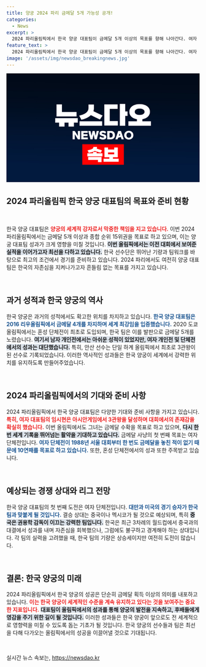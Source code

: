 ```yaml
---
title: 양궁 2024 파리 금메달 5개 가능성 공개!
categories:
  - News
excerpt: >
  2024 파리올림픽에서 한국 양궁 대표팀이 금메달 5개 이상의 목표를 향해 나아간다. 여자 단체전에서 10연패와 임시현의 3관왕 도전에 기대가 모아진다. 세계신기록으로 랭킹 1위를 정복한 선수들의 활약이 주목된다!
feature_text: >
  2024 파리올림픽에서 한국 양궁 대표팀이 금메달 5개 이상의 목표를 향해 나아간다. 여자 단체전에서 10연패와 임시현의 3관왕 도전에 기대가 모아진다. 세계신기록으로 랭킹 1위를 정복한 선수들의 활약이 주목된다!
image: '/assets/img/newsdao_breakingnews.jpg'
---
```


<p><img src="/assets/img/newsdao_breakingnews.jpg" alt="flaretime 속보" /></p>

<h2 data-ke-size="size26">2024 파리올림픽 한국 양궁 대표팀의 목표와 준비 현황</h2>

<p data-ke-size="size16">&nbsp;</p>

<p>한국 양궁 대표팀은 <b><span style="color: #ee2323;">양궁의 세계적 강자로서 막중한 책임을 지고 있습니다.</span></b> 이번 2024 파리올림픽에서는 금메달 5개 이상과 종합 순위 15위권을 목표로 하고 있으며, 이는 양궁 대표팀 성과가 크게 영향을 미칠 것입니다. <b><span style="background-color: #21538527;">이번 올림픽에서는 이전 대회에서 보여준 실적을 이어가고자 최선을 다하고 있습니다.</span></b> 한국 선수단은 뛰어난 기량과 팀워크를 바탕으로 최고의 조건에서 경기를 준비하고 있습니다. 2024 파리에서도 여전히 양궁 대표팀은 한국의 자존심을 지켜나가고자 흔들림 없는 목표를 가지고 있습니다.</p>

<p data-ke-size="size16">&nbsp;</p>

<h2 data-ke-size="size26">과거 성적과 한국 양궁의 역사</h2>

<p>한국 양궁은 과거의 성적에서도 확고한 위치를 차지하고 있습니다. <b><span style="color: #1a5490;">한국 양궁 대표팀은 2016 리우올림픽에서 금메달 4개를 차지하며 세계 최강임을 입증했습니다.</span></b> 2020 도쿄올림픽에서는 혼성 단체전이 최초로 도입되며, 한국 팀은 이를 발판으로 금메달 5개를 노렸습니다. <b><span style="background-color: #21538527;">여기서 남자 개인전에서는 아쉬운 성적이 있었지만, 여자 개인전 및 단체전에서의 성과는 대단했습니다.</span></b> 특히, 안산 선수는 단일 하계 올림픽에서 최초로 3관왕이 된 선수로 기록되었습니다. 이러한 역사적인 성과들은 한국 양궁이 세계에서 강력한 위치를 유지하도록 만들어주었습니다.</p>

<p data-ke-size="size16">&nbsp;</p>

<h2 data-ke-size="size26">2024 파리올림픽에서의 기대와 준비 사항</h2>

<p>2024 파리올림픽에서 한국 양궁 대표팀은 다양한 기대와 준비 사항을 가지고 있습니다. <b><span style="color: #ee2323;">특히, 여자 대표팀의 임시현은 아시안게임에서 3관왕을 달성하며 대회에서의 존재감을 확실히 했습니다.</span></b> 이번 올림픽에서도 그녀는 금메달 수확을 목표로 하고 있으며, <b><span style="background-color: #21538527;">다시 한번 세계 기록을 뛰어넘는 활약을 기대하고 있습니다.</span></b> 금메달 사냥의 첫 번째 목표는 여자 단체전입니다. <b><span style="color: #1a5490;">여자 단체전이 1988년 서울 대회부터 한 번도 금메달을 놓친 적이 없기 때문에 10연패를 목표로 하고 있습니다.</span></b> 또한, 혼성 단체전에서의 성과 또한 주목받고 있습니다.</p>

<p data-ke-size="size16">&nbsp;</p>

<h2 data-ke-size="size26">예상되는 경쟁 상대와 리그 전망</h2>

<p>한국 양궁 대표팀의 첫 번째 도전은 여자 단체전입니다. <b><span style="color: #1a5490;">대만과 미국의 경기 승자가 한국 팀과 맞붙게 될 것입니다.</span></b> 결승 상대는 중국이나 멕시코가 될 것으로 예상되며, 특히 <b><span style="background-color: #21538527;">중국은 권용학 감독이 이끄는 강력한 팀입니다.</span></b> 한국은 최근 3차례의 월드컵에서 중국과의 대결에서 성과를 내며 자존심을 회복했으나, 그럼에도 불구하고 경계해야 하는 상대입니다. 각 팀의 실력을 고려했을 때, 한국 팀의 기량은 상승세이지만 여전히 도전이 많습니다.</p>

<p data-ke-size="size16">&nbsp;</p>

<h2 data-ke-size="size26">결론: 한국 양궁의 미래</h2>

<p>2024 파리올림픽에서 한국 양궁의 성공은 단순히 금메달 획득 이상의 의미를 내포하고 있습니다. <b><span style="color: #ee2323;">이는 한국 양궁이 세계적인 수준을 계속 유지하고 있다는 것을 보여주는 중요한 지표입니다.</span></b> <b><span style="background-color: #21538527;">대표팀이 올림픽에서의 성과를 통해 양궁의 발전을 지속하고, 후배들에게 영감을 주기 위한 길이 될 것입니다.</span></b> 이러한 성과들은 한국 양궁이 앞으로도 전 세계적으로 영향력을 미칠 수 있도록 돕는 기초가 될 것입니다. 한국 양궁의 선수들과 팀은 최선을 다해 다가오는 올림픽에서의 성공을 이끌어낼 것으로 기대됩니다.</p>

<p data-ke-size="size16">&nbsp;</p>
실시간 뉴스 속보는, <a href="https://newsdao.kr" rel="dofollow">https://newsdao.kr</a>


